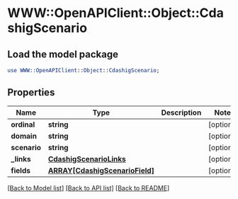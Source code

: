 # WWW::OpenAPIClient::Object::CdashigScenario

## Load the model package
```perl
use WWW::OpenAPIClient::Object::CdashigScenario;
```

## Properties
Name | Type | Description | Notes
------------ | ------------- | ------------- | -------------
**ordinal** | **string** |  | [optional] 
**domain** | **string** |  | [optional] 
**scenario** | **string** |  | [optional] 
**_links** | [**CdashigScenarioLinks**](CdashigScenarioLinks.md) |  | [optional] 
**fields** | [**ARRAY[CdashigScenarioField]**](CdashigScenarioField.md) |  | [optional] 

[[Back to Model list]](../README.md#documentation-for-models) [[Back to API list]](../README.md#documentation-for-api-endpoints) [[Back to README]](../README.md)



